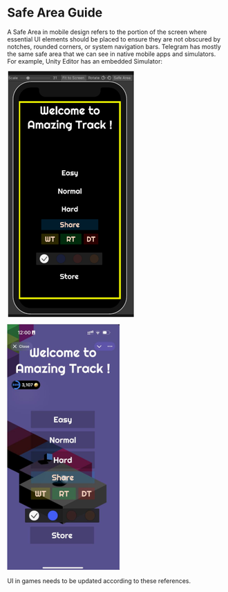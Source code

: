 # Safe Area Guide 
A Safe Area in mobile design refers to the portion of the screen where essential UI elements should be placed to ensure they are not obscured by notches, rounded corners, or system navigation bars. 
Telegram has mostly the same safe area that we can see in native mobile apps and simulators. For example, Unity Editor has an embedded Simulator:

![Описание изображения](images/safe-area-guide/1.png)

![Описание изображения](images/safe-area-guide/2.png)

UI in games needs to be updated according to these references.
